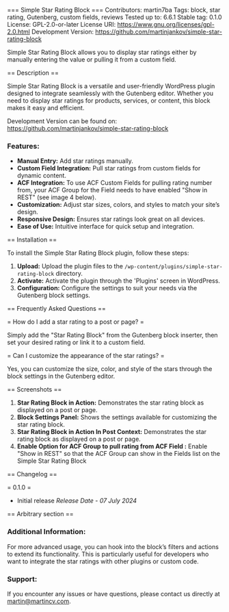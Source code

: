 === Simple Star Rating Block ===
Contributors: martin7ba
Tags: block, star rating, Gutenberg, custom fields, reviews
Tested up to: 6.6.1
Stable tag: 0.1.0
License: GPL-2.0-or-later
License URI: https://www.gnu.org/licenses/gpl-2.0.html
Development Version: https://github.com/martinjankov/simple-star-rating-block

Simple Star Rating Block allows you to display star ratings either by manually entering the value or pulling it from a custom field.

== Description ==

Simple Star Rating Block is a versatile and user-friendly WordPress plugin designed to integrate seamlessly with the Gutenberg editor. Whether you need to display star ratings for products, services, or content, this block makes it easy and efficient.

Development Version can be found on: https://github.com/martinjankov/simple-star-rating-block

### Features:

- **Manual Entry:** Add star ratings manually.
- **Custom Field Integration:** Pull star ratings from custom fields for dynamic content.
- **ACF Integration:** To use ACF Custom Fields for pulling rating number from, your ACF Group for the Field needs to have enabled "Show in REST" (see image 4 below).
- **Customization:** Adjust star sizes, colors, and styles to match your site’s design.
- **Responsive Design:** Ensures star ratings look great on all devices.
- **Ease of Use:** Intuitive interface for quick setup and integration.

== Installation ==

To install the Simple Star Rating Block plugin, follow these steps:

1. **Upload:** Upload the plugin files to the `/wp-content/plugins/simple-star-rating-block` directory.
2. **Activate:** Activate the plugin through the 'Plugins' screen in WordPress.
3. **Configuration:** Configure the settings to suit your needs via the Gutenberg block settings.

== Frequently Asked Questions ==

= How do I add a star rating to a post or page? =

Simply add the "Star Rating Block" from the Gutenberg block inserter, then set your desired rating or link it to a custom field.

= Can I customize the appearance of the star ratings? =

Yes, you can customize the size, color, and style of the stars through the block settings in the Gutenberg editor.

== Screenshots ==

1. **Star Rating Block in Action:** Demonstrates the star rating block as displayed on a post or page.
2. **Block Settings Panel:** Shows the settings available for customizing the star rating block.
3. **Star Rating Block in Action In Post Context:** Demonstrates the star rating block as displayed on a post or page.
4. **Enable Option for ACF Group to pull rating from ACF Field :** Enable "Show in REST" so that the ACF Group can show in the Fields list on the Simple Star Rating Block

== Changelog ==

= 0.1.0 =

- Initial release
  _Release Date - 07 July 2024_

== Arbitrary section ==

### Additional Information:

For more advanced usage, you can hook into the block’s filters and actions to extend its functionality. This is particularly useful for developers who want to integrate the star ratings with other plugins or custom code.

### Support:

If you encounter any issues or have questions, please contact us directly at [martin@martincv.com](mailto:martin@martincv.com).
